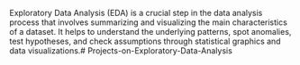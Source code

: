 Exploratory Data Analysis (EDA) is a crucial step in the data analysis process that involves summarizing and visualizing the main characteristics of a dataset. 
It helps to understand the underlying patterns, spot anomalies, test hypotheses, and check assumptions through statistical graphics and data visualizations.# Projects-on-Exploratory-Data-Analysis
